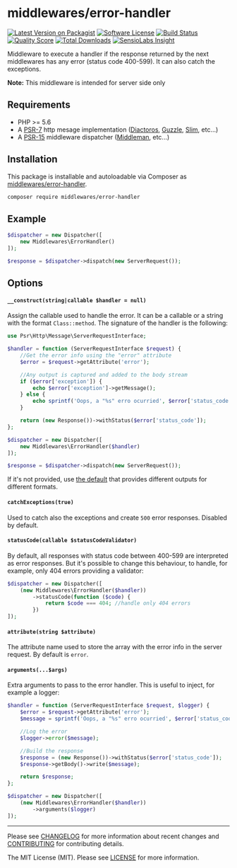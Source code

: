 # middlewares/error-handler

[![Latest Version on Packagist][ico-version]][link-packagist]
[![Software License][ico-license]](LICENSE.md)
[![Build Status][ico-travis]][link-travis]
[![Quality Score][ico-scrutinizer]][link-scrutinizer]
[![Total Downloads][ico-downloads]][link-downloads]
[![SensioLabs Insight][ico-sensiolabs]][link-sensiolabs]

Middleware to execute a handler if the response returned by the next middlewares has any error (status code 400-599). It can also catch the exceptions.

**Note:** This middleware is intended for server side only

## Requirements

* PHP >= 5.6
* A [PSR-7](https://packagist.org/providers/psr/http-message-implementation) http mesage implementation ([Diactoros](https://github.com/zendframework/zend-diactoros), [Guzzle](https://github.com/guzzle/psr7), [Slim](https://github.com/slimphp/Slim), etc...)
* A [PSR-15](https://github.com/http-interop/http-middleware) middleware dispatcher ([Middleman](https://github.com/mindplay-dk/middleman), etc...)

## Installation

This package is installable and autoloadable via Composer as [middlewares/error-handler](https://packagist.org/packages/middlewares/error-handler).

```sh
composer require middlewares/error-handler
```

## Example

```php
$dispatcher = new Dispatcher([
	new Middlewares\ErrorHandler()
]);

$response = $dispatcher->dispatch(new ServerRequest());
```

## Options

#### `__construct(string|callable $handler = null)`

Assign the callable used to handle the error. It can be a callable or a string with the format `Class::method`. The signature of the handler is the following:

```php
use Psr\Http\Message\ServerRequestInterface;

$handler = function (ServerRequestInterface $request) {
    //Get the error info using the "error" attribute
    $error = $request->getAttribute('error');

    //Any output is captured and added to the body stream
    if ($error['exception']) {
        echo $error['exception']->getMessage();
    } else {
        echo sprintf('Oops, a "%s" erro ocurried', $error['status_code']);
    }

    return (new Response())->withStatus($error['status_code']);
};

$dispatcher = new Dispatcher([
    new Middlewares\ErrorHandler($handler)
]);

$response = $dispatcher->dispatch(new ServerRequest());
```

If it's not provided, use [the default](src/ErrorHandlerTest.php) that provides different outputs for different formats.

#### `catchExceptions(true)`

Used to catch also the exceptions and create `500` error responses. Disabled by default.

#### `statusCode(callable $statusCodeValidator)`

By default, all responses with status code between 400-599 are interpreted as error responses. But it's possible to change this behaviour, to handle, for example, only 404 errors providing a validator:

```php
$dispatcher = new Dispatcher([
    (new Middlewares\ErrorHandler($handler))
        ->statusCode(function ($code) {
            return $code === 404; //handle only 404 errors
        })
]);
```

#### `attribute(string $attribute)`

The attribute name used to store the array with the error info in the server request. By default is `error`.

#### `arguments(...$args)`

Extra arguments to pass to the error handler. This is useful to inject, for example a logger:

```php
$handler = function (ServerRequestInterface $request, $logger) {
    $error = $request->getAttribute('error');
    $message = sprintf('Oops, a "%s" erro ocurried', $error['status_code']);

    //Log the error
    $logger->error($message);

    //Build the response
    $response = (new Response())->withStatus($error['status_code']);
    $response->getBody()->write($message);

    return $response;
};

$dispatcher = new Dispatcher([
    (new Middlewares\ErrorHandler($handler))
        ->arguments($logger)
]);
```

---

Please see [CHANGELOG](CHANGELOG.md) for more information about recent changes and [CONTRIBUTING](CONTRIBUTING.md) for contributing details.

The MIT License (MIT). Please see [LICENSE](LICENSE) for more information.

[ico-version]: https://img.shields.io/packagist/v/middlewares/error-handler.svg?style=flat-square
[ico-license]: https://img.shields.io/badge/license-MIT-brightgreen.svg?style=flat-square
[ico-travis]: https://img.shields.io/travis/middlewares/error-handler/master.svg?style=flat-square
[ico-scrutinizer]: https://img.shields.io/scrutinizer/g/middlewares/error-handler.svg?style=flat-square
[ico-downloads]: https://img.shields.io/packagist/dt/middlewares/error-handler.svg?style=flat-square
[ico-sensiolabs]: https://img.shields.io/sensiolabs/i/7aa83a5f-8084-4b8f-bbc9-570751440174.svg?style=flat-square

[link-packagist]: https://packagist.org/packages/middlewares/error-handler
[link-travis]: https://travis-ci.org/middlewares/error-handler
[link-scrutinizer]: https://scrutinizer-ci.com/g/middlewares/error-handler
[link-downloads]: https://packagist.org/packages/middlewares/error-handler
[link-sensiolabs]: https://insight.sensiolabs.com/projects/7aa83a5f-8084-4b8f-bbc9-570751440174
